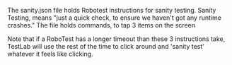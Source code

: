 The sanity.json file holds Robotest instructions for sanity testing.
Sanity Testing, means "just a quick check, to ensure we haven't got any runtime crashes."
The file holds commands, to tap 3 items on the screen

Note that if a RoboTest has a longer timeout than these 3 instructions take, TestLab will use the 
rest of the time to click around and 'sanity test' whatever it feels like clicking.